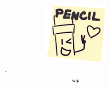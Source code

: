 ㅤ
ㅤ
<p align="center">
    <img width="200" src="https://github.com/pencil-bfdi/pencil-bfdi/blob/4675f34722c2feadc2fb1fb7a8febf20cd193673/PencilIcon_TPOT12.webp">
</p>
ㅤ
-<p align="center">
wip
</p>
ㅤ
